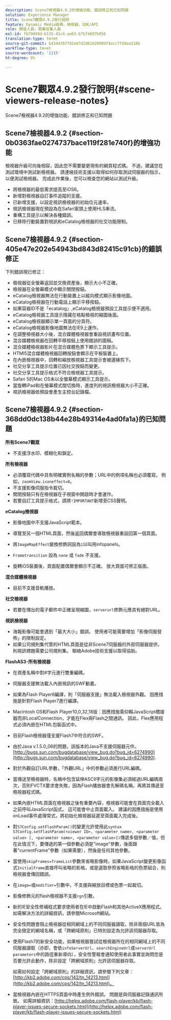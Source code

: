 ```yaml
---
description: Scene7檢視器4.9.2的增強功能、錯誤修正和已知問題
solution: Experience Manager
title: Scene7觀眾4.9.2發行說明
feature: Dynamic Media經典，檢視器，SDK/API
role: 開發人員，商業從業人員
exl-id: fb79049d-b135-41c4-ae63-b7b74697b956
translation-type: tm+mt
source-git-commit: b4344397f82eb7d2d61020909f4acc7fddea210b
workflow-type: tm+mt
source-wordcount: '1115'
ht-degree: 0%

---
```


# Scene7觀眾4.9.2發行說明{#scene-viewers-release-notes}

Scene7檢視器4.9.2的增強功能、錯誤修正和已知問題

## Scene7檢視器4.9.2 {#section-0b0363fae0274737bace119f281e740f}的增強功能

檢視器升級可向後相容，因此您不需要變更現有的網頁程式碼。 不過，建議您在測試環境中測試新檢視器。 請連絡技術支援以取得如何存取測試伺服器的指示，以便測試檢視器。 完成此作業後，您可以檢查您的網站以測試升級。

* 將檢視器的最低需求提高至iOS6。
* 新增對檢視器自訂事件追蹤的支援。
* 已新增支援，以設定視訊檢視器的初始位元速率。
* 視訊檢視器現在預設為在Safari案頭上使用HLS串流。
* 重構工具提示以解決各種錯誤。
* 已移除行動裝置對視訊和eCatalog檢視器的社交功能限制。

## Scene7檢視器4.9.2 {#section-405e47e202e54943bd843d82415c91cb}的錯誤修正

下列錯誤現已修正：

* 檢視器從全螢幕返回並交換資產後，顯示大小不正確。
* 檢視器在全螢幕模式中顯示關閉按鈕。
* eCatalog檢視器無法在行動裝置上以縱向模式顯示影像地圖。
* eCatalog檢視器在行動電話上顯示平移按鈕。
* 如果容器ID不是「ecatalog」,eCatalog檢視器預設工具提示便不適用。
* eCatalog檢視器工具提示隱藏在格點檢視的縮圖後面。
* eCatalog檢視器顯示單一頁面的分頁符。
* eCatalog檢視器影像地圖無法在IE9上運作。
* 在調整檢視器大小後，混合媒體檢視器會重設視訊畫布位置。
* 混合媒體檢視器在回轉平移按鈕上使用錯誤的圖稿。
* 混合媒體檢視器影片在混合媒體色票下顯示工具提示。
* HTMl5混合媒體檢視器回轉按鈕會顯示在平板裝置上。
* 在內嵌檢視器中，回轉和縮放檢視器工具提示會被邊緣剪下。
* 社交分享工具提示位置已因社交按鈕而變更。
* 社交分享工具提示格式不符合檢視器工具提示。
* Safari 5的Mac OS未以全螢幕模式顯示工具提示。
* 當旋轉iPad和在螢幕模式間切換時，進度列的視訊檢視器大小不正確。
* 視訊檢視器依預設會產生主控台記錄檔。

## Scene7檢視器4.9.2 {#section-368dd0dc138b44e28b49314e4ad0fa1a}的已知問題

**所有Scene7觀眾**

* 不支援浮水印、模糊化和鎖定。

**所有檢視器**

* 必須覆寫代碼中具有明確實例名稱的參數；URL中的例項名稱也必須覆寫。 例如，`zoomView.iconeffect=0`。
* 不支援影像伺服指令裁切。
* 關閉按鈕只有在檢視器在子視窗中開啟時才會運作。
* 若要自訂工具提示格式，請將`!IMPORTANT`新增至CSS聲明。

**eCatalog檢視器**

* 影像地圖中不支援JavaScript範本。
* 導覽至另一個HTML頁面，然後返回偶爾會導致檢視器重設回第一個頁面。
* 將`ImageMapEffect`變換修飾詞設為`1`以叫用infopanels。

* `Frametransition` 設為 `none` 或 `fade` 不支援。

* 旋轉iOS裝置後，頁面配置偶爾會顯示不正確。 放大頁面可修正版面。

**混合媒體檢視器**

* 目前不支援音軌播放。

**社交檢視器**

* 若要在傳出的電子郵件中正確呈現縮圖，`serverurl`修飾元應具有絕對URL。

**視訊檢視器**

* 海報影像可能會遇到「最大大小」錯誤。 使用者可能需要增加「影像伺服發佈」的限制設定。
* 如果公司規則集代管的HTML頁面是從非Scene7伺服器的外部伺服器提供，則視訊標題需要公司規則集。 聯絡Adobe技術支援以取得協助。

**FlashAS3-所有檢視器**

* 在資產名稱中對#字元進行雙重編碼。
* 伺服器支援無法載入內嵌視訊的SWF動畫。
* 如果為Flash Player6編譯，則「伺服器支援」無法載入檢視器外觀。 因應措施是針對Flash Player7進行編譯。
* Macintosh OS和Flash Player10,0,32,18版：因應措施需仰賴JavaScript橋接器而非LocalConnection，才能在Flex與Flash之間通訊。 因此，Flex應用程式必須內嵌在HTML包裝函式中。
* 目前Flash檢視器僅支援Flash7中符合的SWF。
* 由於Java v.1.5.0_06的問題，該版本的Java不支援伺服器元件。 [http://bugs.sun.com/bugdatabase/view_bug.do?bug_id=6274990](http://bugs.sun.com/bugdatabase/view_bug.do?bug_id=6274990).
* 對於外觀自訂URL參數，「外觀URL」中的參數必須進行URL編碼。
* 當傳送至檢視器時，名稱中包含延伸ASCII字元的影像集必須經過URL編碼兩次，否則FVCTX要求會失敗，因為Flash播放器會先解碼名稱，再將其傳遞至檢視器程式碼。
* 如果內嵌HTML頁面在檢視器之後有重要內容，檢視器可能會在頁面完全載入之前呼叫JavaScript函式。 這可能會中止頁面載入。 建議的因應措施是使用onLoad事件處理常式，將初始化檢視器延遲至頁面載入完成後。
* 對`S7Config.setFlashParam()`的變更允許使用此`syntax S7Config.setFlashParam(<viewer ID>, <parameter name>, <parameter value> [, <parameter name>, <parameter value>])`傳遞多個參數／值，但在此情況下，要傳遞的第一個參數必須是&quot;image&quot;參數，後面跟著&quot;currentFrame&quot;參數（如果需要），然後是任何其他參數。

* 當使用`skipFrames=frameList`參數來省略影像時，如果JavaScript變更影像函式`InitialFrame`直接呼叫省略的影格，或是選取參照省略影格的色票組合，則檢視器會傳回錯誤。

* 在`image=`或`modifier=`引數中，不支援與縮放目標或色票一起裁切。

* 影像修飾元的flash檢視器不支援`rgn`引數。
* 新的IE安全性修補程式要求使用者在IE中啟動Flash和其他ActiveX應用程式。 如需解決方法的詳細資訊，請參閱Microsoft網站。
* 安全性問題會阻止檢視器從相同網域上的不同伺服器讀取，除非兩個URL皆為完全限定的網域名稱，或「跨網域原則」已特別設定為允許該伺服器存取。
* 使用Flash7的新安全功能，如果檢視器嘗試從檢視器所在的相同網域上的不同伺服器讀取（亦即，會依`infoServerUrl`、`searchEngineUrl`或`serverUrl parameters`中的路徑重新導向），安全性警報會通知使用者此事實並詢問您是否要允許此動作，除非設定「跨網域原則」允許該伺服器存取。

   如需如何設定「跨網域原則」的詳細資訊，請參閱下列文章：[http://kb2.adobe.com/cps/142/tn_14213.html](http://kb2.adobe.com/cps/142/tn_14213.html)。

* 當檢視器內嵌在HTTPS頁面中時產生例外錯誤。 問題是與伺服器記錄通訊所致。 如需詳細資訊：[http://helpx.adobe.com/flash-player/kb/flash-player-issues-secure-sockets.html](http://helpx.adobe.com/flash-player/kb/flash-player-issues-secure-sockets.html)
